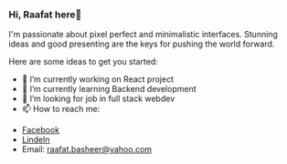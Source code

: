 ### Hi, Raafat here👋

I'm passionate about pixel perfect and minimalistic interfaces.
Stunning ideas and good presenting are the keys for pushing the world forward.

Here are some ideas to get you started:

- 🔭 I’m currently working on React project
- 🌱 I’m currently learning Backend development
- 🤔 I’m looking for job in full stack webdev
- 📫 How to reach me: 
* [Facebook](https://www.facebook.com/raafat.basheer)
* [LindeIn](https://www.linkedin.com/in/raafat-basheer-713a00a4)
* Email: raafat.basheer@yahoo.com
